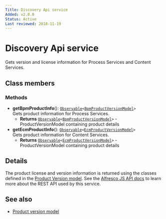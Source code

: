 ```yaml
---
Title: Discovery Api service
Added: v2.0.0
Status: Active
Last reviewed: 2018-11-19
---
```


# Discovery Api service

Gets version and license information for Process Services and Content Services.

## Class members

### Methods

-   **getBpmProductInfo**(): [`Observable`](http://reactivex.io/documentation/observable.html)`<`[`BpmProductVersionModel`](../../lib/core/models/product-version.model.ts)`>`<br/>
    Gets product information for Process Services.
    -   **Returns** [`Observable`](http://reactivex.io/documentation/observable.html)`<`[`BpmProductVersionModel`](../../lib/core/models/product-version.model.ts)`>` - ProductVersionModel containing product details
-   **getEcmProductInfo**(): [`Observable`](http://reactivex.io/documentation/observable.html)`<`[`EcmProductVersionModel`](../../lib/core/models/product-version.model.ts)`>`<br/>
    Gets product information for Content Services.
    -   **Returns** [`Observable`](http://reactivex.io/documentation/observable.html)`<`[`EcmProductVersionModel`](../../lib/core/models/product-version.model.ts)`>` - ProductVersionModel containing product details

## Details

The product license and version information is returned using the
classes defined in the [Product Version model](product-version.model.md).
See the
[Alfresco JS API docs](https://github.com/Alfresco/alfresco-js-api/tree/master/src/alfresco-discovery-rest-api)
to learn more about the REST API used by this service.

## See also

-   [Product version model](product-version.model.md)
